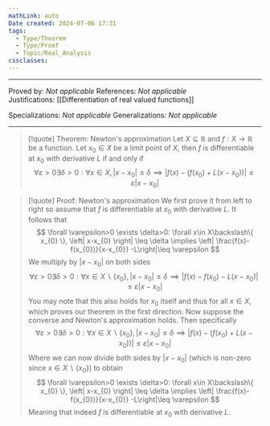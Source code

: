 ```yaml
---
mathLink: auto
Date created: 2024-07-06 17:31
tags:
  - Type/Theorem
  - Type/Proof
  - Topic/Real_Analysis
cssclasses:
---
```


---

Proved by: _Not applicable_
References: _Not applicable_
Justifications: [[Differentiation of real valued functions]]

Specializations: _Not applicable_
Generalizations: _Not applicable_

---

> [!quote] Theorem: Newton's approximation
> Let $X\subseteq \mathbb{R}$ and $f:X\to \mathbb{R}$ be a function. Let $x_{0}\in X$ be a limit point of $X$, then $f$ is differentiable at $x_{0}$ with derivative $L$ if and only if $$ \forall \varepsilon>0 \exists \delta>0: \forall x\in X, \left| x-x_{0} \right| \leq \delta \implies \left| f(x)-\left( f(x_{0})+L(x-x_{0}) \right) \right| \leq \varepsilon \left| x-x_{0} \right|  $$

>[!quote] Proof: Newton's approximation
>We first prove it from left to right so assume that $f$ is differentiable at $x_{0}$ with derivative $L$. It follows that $$ \forall \varepsilon>0 \exists \delta>0: \forall x\in X\backslash\{ x_{0} \}, \left| x-x_{0} \right| \leq \delta \implies \left| \frac{f(x)-f(x_{0})}{x-x_{0}} -L\right|\leq  \varepsilon  $$ We multiply by $\left| x-x_{0} \right|$ on both sides $$\forall \varepsilon>0 \exists \delta>0: \forall x\in X\backslash\{ x_{0} \}, \left| x-x_{0} \right| \leq \delta \implies \left| f(x)-f(x_{0})-L(x-x_{0}) \right|\leq \varepsilon \left| x-x_{0} \right|  $$You may note that this also holds for $x_{0}$ itself and thus for all $x\in X$, which proves our theorem in the first direction. Now suppose the converse and Newton's approximation holds. Then specifically $$  \forall \varepsilon>0 \exists \delta>0: \forall x\in X\backslash \{ x_{0} \}, \left| x-x_{0} \right| \leq \delta \implies \left| f(x)-\left( f(x_{0})+L(x-x_{0}) \right) \right| \leq \varepsilon \left| x-x_{0} \right| $$ Where we can now divide both sides by $\left| x-x_{0} \right|$ (which is non-zero since $x\in X\backslash \{ x_{0} \}$) to obtain $$ \forall \varepsilon>0 \exists \delta>0: \forall x\in X\backslash\{ x_{0} \}, \left| x-x_{0} \right| \leq \delta \implies \left| \frac{f(x)-f(x_{0})}{x-x_{0}} -L\right|\leq  \varepsilon  $$ Meaning that indeed $f$ is differentiable at $x_{0}$ with derivative $L$.

